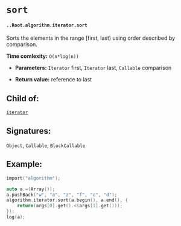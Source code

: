 # `sort`

#### `..Root.algorithm.iterator.sort`

Sorts the elements in the range [first, last) using order described by comparison.

**Time comlexity:** `O(n*log(n))`

* **Parameters:** `Iterator` first, `Iterator` last, `Callable` comparison

* **Return value:** reference to last

## Child of:

[`iterator`](docs..Root.algorithm.iterator.md)

## Signatures:

`Object`, `Callable`, `BlockCallable`

## Example:

```c
import("algorithm");

auto a.=(Array());
a.pushBack("w", "a", "z", "f", "c", "d");
algorithm.iterator.sort(a.begin(), a.end(), {
    return(args[0].get().<(args[1].get()));
});
log(a);
```